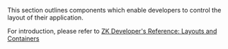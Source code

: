 

This section outlines components which enable developers to control the
layout of their application.

For introduction, please refer to [ZK Developer's Reference: Layouts and
Containers]({{site.baseurl}}/zk_dev_ref/UI_Patterns/Layouts_and_Containers)




